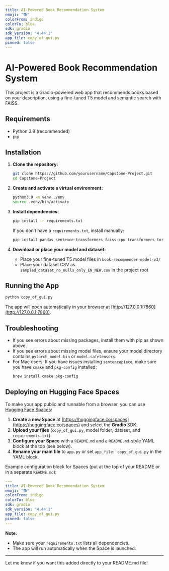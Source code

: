 ```yaml
---
title: AI-Powered Book Recommendation System
emoji: "📚"
colorFrom: indigo
colorTo: blue
sdk: gradio
sdk_version: "4.44.1"
app_file: copy_of_gui.py
pinned: false
---
```


# AI-Powered Book Recommendation System

This project is a Gradio-powered web app that recommends books based on your description, using a fine-tuned T5 model and semantic search with FAISS.

## Requirements

- Python 3.9 (recommended)
- pip

## Installation

1. **Clone the repository:**
   ```sh
   git clone https://github.com/yourusername/Capstone-Project.git
   cd Capstone-Project
   ```

2. **Create and activate a virtual environment:**
   ```sh
   python3.9 -m venv .venv
   source .venv/bin/activate
   ```

3. **Install dependencies:**
   ```sh
   pip install -r requirements.txt
   ```
   If you don’t have a `requirements.txt`, install manually:
   ```sh
   pip install pandas sentence-transformers faiss-cpu transformers torch gradio sentencepiece
   ```

4. **Download or place your model and dataset:**
   - Place your fine-tuned T5 model files in `book-recommender-model-v3/`
   - Place your dataset CSV as `sampled_dataset_no_nulls_only_EN_NEW.csv` in the project root

## Running the App

```sh
python copy_of_gui.py
```

The app will open automatically in your browser at [http://127.0.0.1:7860](http://127.0.0.1:7860).

## Troubleshooting

- If you see errors about missing packages, install them with pip as shown above.
- If you see errors about missing model files, ensure your model directory contains `pytorch_model.bin` or `model.safetensors`.
- For Mac users: If you have issues installing `sentencepiece`, make sure you have `cmake` and `pkg-config` installed:
  ```sh
  brew install cmake pkg-config
  ```

## Deploying on Hugging Face Spaces

To make your app public and runnable from a browser, you can use [Hugging Face Spaces](https://huggingface.co/spaces):

1. **Create a new Space** at [https://huggingface.co/spaces](https://huggingface.co/spaces) and select the **Gradio** SDK.
2. **Upload your files** (`copy_of_gui.py`, model folder, dataset, and `requirements.txt`).
3. **Configure your Space** with a `README.md` and a `README.md`-style YAML block at the top (see below).
4. **Rename your main file** to `app.py` or set `app_file: copy_of_gui.py` in the YAML block.

Example configuration block for Spaces (put at the top of your README or in a separate `README.md`):

```yaml
---
title: AI-Powered Book Recommendation System
emoji: "📚"
colorFrom: indigo
colorTo: blue
sdk: gradio
sdk_version: "4.44.1"
app_file: copy_of_gui.py
pinned: false
---
```

**Note:**  
- Make sure your `requirements.txt` lists all dependencies.
- The app will run automatically when the Space is launched.

---

Let me know if you want this added directly to your README.md file!







